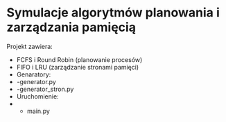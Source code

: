 # Symulacje algorytmów planowania i zarządzania pamięcią
Projekt zawiera:
- FCFS i Round Robin (planowanie procesów)
- FIFO i LRU (zarządzanie stronami pamięci)
- Genaratory:
- -generator.py
- -generator_stron.py
- Uruchomienie:
- - main.py
